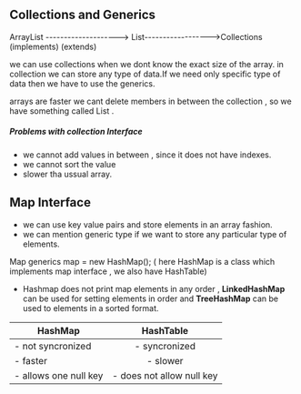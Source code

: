 ## Collections and Generics

  ArrayList --------------------> List------------------>Collections
                  (implements)            (extends)
                  
we can use collections when we dont know the exact size of the array.
in collection we can store any type of data.If we need only specific type of data then we have to use the generics.

arrays are faster
we cant delete members in between the collection , so we have something called List .

##### Problems with collection Interface

- we cannot add values in between , since it does not have indexes.
- we cannot sort the value
- slower tha ussual array.

## Map Interface

- we can use key value pairs and store elements in an array fashion.
- we can mention generic type if we want to store any particular type of elements.

Map generics map = new HashMap(); ( here HashMap is a class which implements map interface , we also have HashTable)

- Hashmap does not print map elements in any order , **LinkedHashMap** can be used for setting elements in order
and **TreeHashMap** can be used to elements in a sorted format.

|**HashMap**                 |   **HashTable**            | 
|----------------------------|:--------------------------:|
|- not syncronized           | - syncronized              |
|- faster                    | - slower                   | 
|- allows one null key       | - does not allow null key  | 

